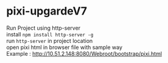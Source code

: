 # pixi-upgardeV7


Run Project using http-server <br/>
install `npm install http-server -g` <br/>
run `http-server` in project location <br/>
open pixi html in browser file with sample way <br/>
Example : http://10.51.2.148:8080/Webroot/bootstrap/pixi.html
